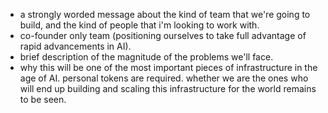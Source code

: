 - a strongly worded message about the kind of team that we're going to build, and the kind of people that i'm looking to work with.
- co-founder only team (positioning ourselves to take full advantage of rapid advancements in AI).
- brief description of the magnitude of the problems we'll face.
- why this will be one of the most important pieces of infrastructure in the age of AI. personal tokens are required. whether we are the ones who will end up building and scaling this infrastructure for the world remains to be seen.